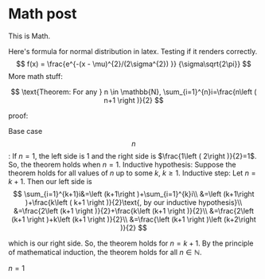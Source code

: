 # Math post

This is Math.

Here's formula for normal distribution in latex. Testing if it renders correctly.
$$
f(x) = \frac{e^{-(x - \mu)^{2}/(2\sigma^{2}) }} {\sigma\sqrt{2\pi}}
$$
More math stuff:


$$
\text{Theorem: For any } n \in \mathbb{N}, 
\sum_{i=1}^{n}i=\frac{n\left ( n+1 \right )}{2}
$$

proof:

Base case $$n$$: If $n=1$, the left side is 1 and the right side is $\frac{1\left ( 2\right )}{2}=1$.
So, the theorem holds when $n=1$.
Inductive hypothesis: Suppose the theorem holds for all values of $n$ up to some $k$, $k \geq 1$.
Inductive step: Let $n=k+1$. Then our left side is
$$
\sum_{i=1}^{k+1}i&=\left (k+1\right )+\sum_{i=1}^{k}i\\
&=\left (k+1\right )+\frac{k\left ( k+1 \right )}{2}\text{, by our inductive hypothesis}\\
&=\frac{2\left (k+1 \right )}{2}+\frac{k\left (k+1 \right )}{2}\\
&=\frac{2\left (k+1 \right )+k\left (k+1 \right )}{2}\\
&=\frac{\left (k+1 \right )\left (k+2\right )}{2}
$$

which is our right side. So, the theorem holds for $n=k+1$. 
By the principle of mathematical induction, the theorem holds for all $n \in \mathbb{N}$.



$n=1$ 